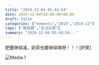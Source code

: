 ```yaml
---
title: "2019-12-04 05:44:54"
date: 2019-12-04T10:00:00+08:00
draft: false
categories: ["moments","2019","2019-12"]
tags: ["朋友圈","生活记录"]
summary: "2019-12-04 05:44:54..."
---
```


肥要继续减，奶茶也要继续喝呀！！！[奸笑]

![Media 1](/Moments/photos/2019-12-04/201912040544540.jpg)

